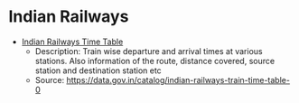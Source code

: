 # Indian Railways

- [Indian Railways Time Table](indian-railways-time-table-2017-11-01.csv)
  - Description: Train wise departure and arrival times at various stations. Also information of the route, distance covered, source station and destination station etc
  - Source: https://data.gov.in/catalog/indian-railways-train-time-table-0
